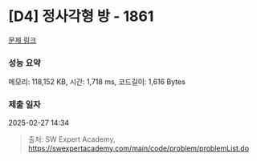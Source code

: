 # [D4] 정사각형 방 - 1861 

[문제 링크](https://swexpertacademy.com/main/code/problem/problemDetail.do?contestProbId=AV5LtJYKDzsDFAXc) 

### 성능 요약

메모리: 118,152 KB, 시간: 1,718 ms, 코드길이: 1,616 Bytes

### 제출 일자

2025-02-27 14:34



> 출처: SW Expert Academy, https://swexpertacademy.com/main/code/problem/problemList.do